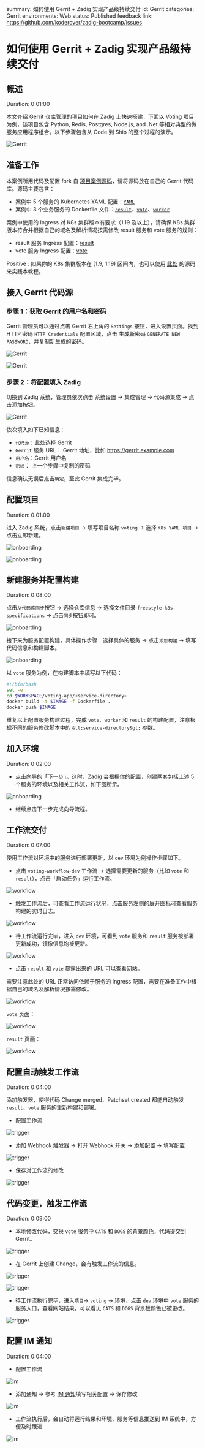 summary: 如何使用 Gerrit + Zadig 实现产品级持续交付
id: Gerrit
categories: Gerrit
environments: Web
status: Published
feedback link: https://github.com/koderover/zadig-bootcamp/issues


# 如何使用 Gerrit + Zadig 实现产品级持续交付

## 概述

Duration: 0:01:00

本文介绍 Gerrit 仓库管理的项目如何在 Zadig 上快速搭建，下面以 Voting 项目为例，该项目包含 Python, Redis, Postgres, Node.js, and .Net 等相对典型的微服务应用程序组合。以下步骤包含从 Code 到 Ship 的整个过程的演示。

![Gerrit](./img/gerrit.png)

## 准备工作

本案例所用代码及配置 fork 自 [项目案例源码](https://github.com/koderover/zadig/tree/main/examples/voting-app)，请将源码放在自己的 Gerrit 代码库。源码主要包含：
- 案例中 5 个服务的 Kubernetes YAML 配置：[`YAML`](https://github.com/koderover/zadig/tree/main/examples/voting-app/freestyle-k8s-specifications)
- 案例中 3 个业务服务的 Dockerfile 文件：[`result`](https://github.com/koderover/zadig/tree/main/examples/voting-app/result/Dockerfile)、[`vote`](https://github.com/koderover/zadig/tree/main/examples/voting-app/vote/Dockerfile)、[`worker`](https://github.com/koderover/zadig/tree/main/examples/voting-app/worker/Dockerfile)

案例中使用的 Ingress 对 K8s 集群版本有要求（1.19 及以上），请确保 K8s 集群版本符合并根据自己的域名及解析情况按需修改 result 服务和 vote 服务的规则：
- result 服务 Ingress 配置：[result](https://github.com/koderover/zadig/blob/main/examples/voting-app/freestyle-k8s-specifications/result/result-service.yaml#L17)
- vote 服务 Ingress 配置：[vote](https://github.com/koderover/zadig/blob/main/examples/voting-app/freestyle-k8s-specifications/vote/vote-service.yaml#L17)

Positive
: 如果你的 K8s 集群版本在 [1.9, 1.19) 区间内，也可以使用 [此处](https://github.com/koderover/zadig/tree/release-1.13.0/examples/voting-app) 的源码来实践本教程。

## 接入 Gerrit 代码源

### 步骤 1：获取 Gerrit 的用户名和密码

Gerrit 管理员可以通过点击 Gerrit 右上角的 `Settings` 按钮，进入设置页面。找到 HTTP 密码 `HTTP Credentials` 配置区域，点击 生成新密码 `GENERATE NEW PASSWORD`，并复制新生成的密码。

![Gerrit](./img/gerrit_1.png)

![Gerrit](./img/gerrit_2.png)

### 步骤 2：将配置填入 Zadig

切换到 Zadig 系统，管理员依次点击 系统设置 -> 集成管理 -> 代码源集成 -> 点击添加按钮。

![Gerrit](./img/gerrit_3.png)

依次填入如下已知信息：
- `代码源`：此处选择 Gerrit
- `Gerrit` 服务 URL： Gerrit 地址，比如 https://gerrit.example.com
- `用户名`：Gerrit 用户名
- `密码`： 上一个步骤中复制的密码

信息确认无误后点击`确定`，至此 Gerrit 集成完毕。

## 配置项目

Duration: 0:01:00

进入 Zadig 系统，点击`新建项目` -> 填写项目名称 `voting` -> 选择 `K8s YAML 项目` -> 点击立即新建。

![onboarding](./img/voting_onboarding_1.png)

![onboarding](./img/voting_onboarding_2.png)

## 新建服务并配置构建

Duration: 0:08:00

点击`从代码库同步`按钮 -> 选择仓库信息 -> 选择文件目录 `freestyle-k8s-specifications` -> 点击`同步`按钮即可。

![onboarding](./img/voting_onboarding_3.png)

接下来为服务配置构建，具体操作步骤：选择具体的服务 -> 点击`添加构建` -> 填写代码信息和构建脚本。

![onboarding](./img/voting_onboarding_4.png)

以 `vote` 服务为例，在构建脚本中填写以下代码：

```bash
#!/bin/bash
set -e
cd $WORKSPACE/voting-app/<service-directory>
docker build -t $IMAGE -f Dockerfile .
docker push $IMAGE
```

重复以上配置服务构建过程，完成 `vote`、`worker` 和 `result` 的构建配置，注意根据不同的服务修改脚本中的 `&lt;service-directory&gt;` 参数。

## 加入环境

Duration: 0:02:00

- 点击向导的「下一步」。这时，Zadig 会根据你的配置，创建两套包括上述 5 个服务的环境以及相关工作流，如下图所示。

![onboarding](./img/voting_onboarding_5.png)

- 继续点击下一步完成向导流程。

## 工作流交付

Duration: 0:07:00

使用工作流对环境中的服务进行部署更新，以 `dev` 环境为例操作步骤如下。

- 点击 `voting-workflow-dev` 工作流 -> 选择需要更新的服务（比如 `vote` 和 `result`），点击「启动任务」运行工作流。

![workflow](./img/voting_workflow_1.png)

- 触发工作流后，可查看工作流运行状况，点击服务左侧的展开图标可查看服务构建的实时日志。

![workflow](./img/voting_workflow_2.png)

- 待工作流运行完毕，进入 `dev` 环境，可看到 `vote` 服务和 `result` 服务被部署更新成功，镜像信息均被更新。

![workflow](./img/voting_workflow_3.png)

- 点击 `result` 和 `vote` 暴露出来的 URL 可以查看网站。

需要注意此处的 URL 正常访问依赖于服务的 Ingress 配置，需要在准备工作中根据自己的域名及解析情况按需修改。

![workflow](./img/voting_workflow_4.png)

`vote` 页面：

![workflow](./img/voting_workflow_5.png)

`result` 页面：

![workflow](./img/voting_workflow_6.png)

## 配置自动触发工作流

Duration: 0:04:00

添加触发器，使得代码 Change merged、Patchset created 都能自动触发 `result`、`vote` 服务的重新构建和部署。

- 配置工作流

![trigger](./img/voting_trigger_1.png)

- 添加 Webhook 触发器 -> 打开 Webhook 开关 -> 添加配置 -> 填写配置

![trigger](./img/voting_trigger_2.png)

- 保存对工作流的修改

![trigger](./img/voting_trigger_3.png)

## 代码变更，触发工作流

Duration: 0:09:00

- 本地修改代码，交换 `vote` 服务中 `CATS` 和 `DOGS` 的背景颜色，代码提交到 Gerrit。

![trigger](./img/voting_trigger_4.png)

- 在 Gerrit 上创建 Change，会有触发工作流的信息。

![trigger](./img/voting_trigger_5.png)

![trigger](./img/voting_trigger_6.png)

- 待工作流执行完毕，进入`项目`-> `voting` -> 环境，点击 `dev` 环境中 `vote` 服务的服务入口，查看网站结果，可以看见 `CATS` 和 `DOGS` 背景栏颜色已被更改。

![trigger](./img/voting_trigger_7.png)

## 配置 IM 通知

Duration: 0:04:00

- 配置工作流

![im](./img/voting_im_1.png)

- 添加通知 -> 参考 [IM 通知](https://docs.koderover.com/zadig/project/workflow/#im-状态通知)填写相关配置 -> 保存修改

![im](./img/voting_im_2.png)

- 工作流执行后，会自动将运行结果和环境、服务等信息推送到 IM 系统中，方便及时跟进

![im](./img/voting_im_3.png)
